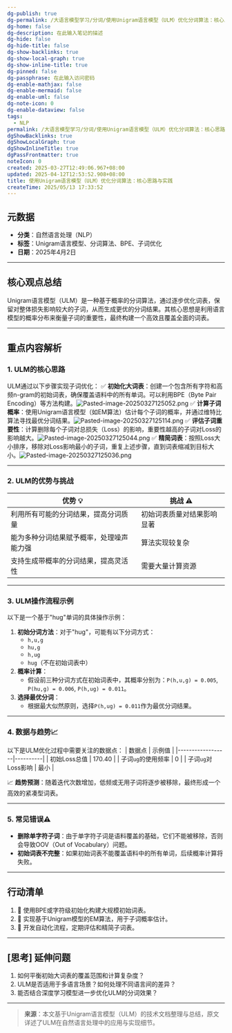 ```yaml
---
dg-publish: true
dg-permalink: /大语言模型学习/分词/使用Unigram语言模型（ULM）优化分词算法：核心思路与实践
dg-home: false
dg-description: 在此输入笔记的描述
dg-hide: false
dg-hide-title: false
dg-show-backlinks: true
dg-show-local-graph: true
dg-show-inline-title: true
dg-pinned: false
dg-passphrase: 在此输入访问密码
dg-enable-mathjax: false
dg-enable-mermaid: false
dg-enable-uml: false
dg-note-icon: 0
dg-enable-dataview: false
tags:
  - NLP
permalink: /大语言模型学习/分词/使用Unigram语言模型（ULM）优化分词算法：核心思路与实践/
dgShowBacklinks: true
dgShowLocalGraph: true
dgShowInlineTitle: true
dgPassFrontmatter: true
noteIcon: 0
created: 2025-03-27T12:49:06.967+08:00
updated: 2025-04-12T12:53:52.908+08:00
title: 使用Unigram语言模型（ULM）优化分词算法：核心思路与实践
createTime: 2025/05/13 17:33:52
---
```




## 元数据
- **分类**：自然语言处理（NLP）
- **标签**：Unigram语言模型、分词算法、BPE、子词优化
- **日期**：2025年4月2日  

---



## 核心观点总结
Unigram语言模型（ULM）是一种基于概率的分词算法，通过逐步优化词表，保留对整体损失影响较大的子词，从而生成更优的分词结果。其核心思想是利用语言模型的概率分布来衡量子词的重要性，最终构建一个高效且覆盖全面的词表。

---



## 重点内容解析

### 1. **ULM的核心思路**
ULM通过以下步骤实现子词优化：
✅ **初始化大词表**：创建一个包含所有字符和高频n-gram的初始词表，确保覆盖语料中的所有单词。可以利用BPE（Byte Pair Encoding）等方法构建。![Pasted-image-20250327125052.png](../../.vuepress/public/img/user/%E9%99%84%E4%BB%B6/Pasted%20image%2020250327125052.png)
✅ **计算子词概率**：使用Unigram语言模型（如EM算法）估计每个子词的概率，并通过维特比算法寻找最优分词结果。![Pasted-image-20250327125114.png](../../.vuepress/public/img/user/%E9%99%84%E4%BB%B6/Pasted%20image%2020250327125114.png)
✅ **评估子词重要性**：计算删除每个子词对总损失（Loss）的影响，重要性越高的子词对Loss的影响越大。![Pasted-image-20250327125044.png](../../.vuepress/public/img/user/%E9%99%84%E4%BB%B6/Pasted%20image%2020250327125044.png)
✅ **精简词表**：按照Loss大小排序，移除对Loss影响最小的子词，重复上述步骤，直到词表缩减到目标大小。![Pasted-image-20250327125036.png](../../.vuepress/public/img/user/%E9%99%84%E4%BB%B6/Pasted%20image%2020250327125036.png)

---


### 2. **ULM的优势与挑战**
| 优势 💡 | 挑战 ⚠️ |
|--------|---------|
| 利用所有可能的分词结果，提高分词质量 | 初始词表质量对结果影响显著 |
| 能为多种分词结果赋予概率，处理噪声能力强 | 算法实现较复杂 |
| 支持生成带概率的分词结果，提高灵活性 | 需要大量计算资源 |

---


### 3. **ULM操作流程示例**
以下是一个基于"hug"单词的具体操作示例：
1. **初始分词方法**：对于"hug"，可能有以下分词方式：
   - `h,u,g`
   - `hu,g`
   - `h,ug`
   - `hug`（不在初始词表中）
2. **概率计算**：
   - 假设前三种分词方式在初始词表中，其概率分别为：`P(h,u,g) = 0.005`, `P(hu,g) = 0.006`, `P(h,ug) = 0.011`。
3. **选择最优分词**：
   - 根据最大似然原则，选择`P(h,ug) = 0.011`作为最优分词结果。

---


### 4. **数据与趋势📈**
以下是ULM优化过程中需要关注的数据点：
| 数据点           | 示例值   |
|------------------|----------|
| 初始Loss总值     | 170.40   |
| 子词`ug`的使用频率 | 0        |
| 子词`ug`对Loss影响 | 最小     |

📈 **趋势预测**：随着迭代次数增加，低频或无用子词将逐步被移除，最终形成一个高效的紧凑型词表。

---


### 5. **常见错误⚠️**
- **删除单字符子词**：由于单字符子词是语料覆盖的基础，它们不能被移除，否则会导致OOV（Out of Vocabulary）问题。
- **初始词表不完整**：如果初始词表不能覆盖语料中的所有单词，后续概率计算将失败。

---



## 行动清单
1. 📌 使用BPE或字符级初始化构建大规模初始词表。
2. 📌 实现基于Unigram模型的EM算法，用于子词概率估计。
3. 📌 开发自动化流程，定期评估和精简子词表。

---



## [思考] 延伸问题
1. 如何平衡初始大词表的覆盖范围和计算复杂度？
2. ULM是否适用于多语言场景？如何处理不同语言间的差异？
3. 能否结合深度学习模型进一步优化ULM的分词效果？

---

> **来源**：本文基于Unigram语言模型（ULM）的技术文档整理与总结，原文详述了ULM在自然语言处理中的应用与实现细节。
